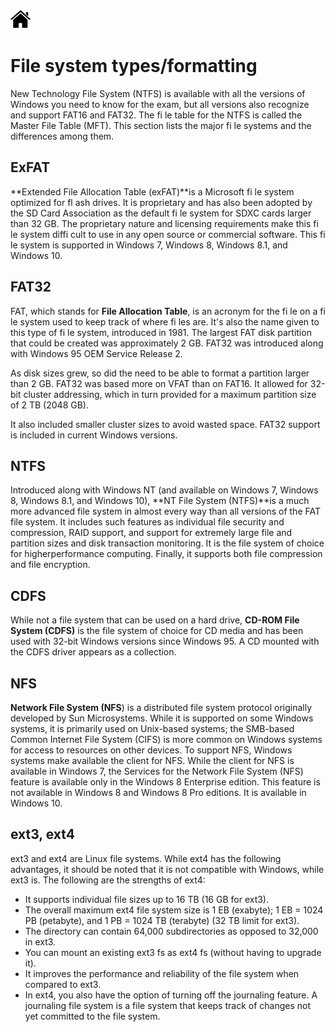 [![Home](/img/home.jpg)](1.3_OS.md)


# File system types/formatting
New Technology File System (NTFS) is available with all the versions of Windows you need
to know for the exam, but all versions also recognize and support FAT16 and FAT32. The
fi le table for the NTFS is called the Master File Table (MFT).
This section lists the major fi le systems and the differences among them.

## ExFAT
**Extended File Allocation Table (exFAT)**is a Microsoft fi le system optimized for fl ash drives.
It is proprietary and has also been adopted by the SD Card Association as the default fi le
system for SDXC cards larger than 32 GB. The proprietary nature and licensing requirements
make this fi le system diffi cult to use in any open source or commercial software. This
fi le system is supported in Windows 7, Windows 8, Windows 8.1, and Windows 10.

## FAT32
FAT, which stands for **File Allocation Table**, is an acronym for the fi le on a fi le system used to
keep track of where fi les are. It's also the name given to this type of fi le system, introduced in
1981. The largest FAT disk partition that could be created was approximately 2 GB. FAT32
was introduced along with Windows 95 OEM Service Release 2. 

As disk sizes grew, so did
the need to be able to format a partition larger than 2 GB. FAT32 was based more on VFAT
than on FAT16. It allowed for 32-bit cluster addressing, which in turn provided for a maximum
partition size of 2 TB (2048 GB). 

It also included smaller cluster sizes to avoid wasted
space. FAT32 support is included in current Windows versions.

## NTFS
Introduced along with Windows NT (and available on Windows 7, Windows 8, Windows
8.1, and Windows 10), **NT File System (NTFS)**is a much more advanced file system in
almost every way than all versions of the FAT file system. It includes such features as individual
file security and compression, RAID support, and support for extremely large file
and partition sizes and disk transaction monitoring. It is the file system of choice for higherperformance
computing. Finally, it supports both file compression and file encryption.

## CDFS
While not a file system that can be used on a hard drive, **CD-ROM File System (CDFS)** is
the file system of choice for CD media and has been used with 32-bit Windows versions
since Windows 95. A CD mounted with the CDFS driver appears as a collection.

## NFS
**Network File System (NFS**) is a distributed file system protocol originally developed by
Sun Microsystems. While it is supported on some Windows systems, it is primarily used on
Unix-based systems; the SMB-based Common Internet File System (CIFS) is more common
on Windows systems for access to resources on other devices. To support NFS, Windows
systems make available the client for NFS. While the client for NFS is available in Windows
7, the Services for the Network File System (NFS) feature is available only in the Windows
8 Enterprise edition. This feature is not available in Windows 8 and Windows 8 Pro editions.
It is available in Windows 10.

## ext3, ext4
ext3 and ext4 are Linux file systems. While ext4 has the following advantages, it should
be noted that it is not compatible with Windows, while ext3 is. The following are the
strengths of ext4:
- It supports individual file sizes up to 16 TB (16 GB for ext3).
- The overall maximum ext4 file system size is 1 EB (exabyte); 1 EB = 1024 PB (petabyte), and 1 PB = 1024 TB (terabyte) (32 TB limit for ext3).
- The directory can contain 64,000 subdirectories as opposed to 32,000 in ext3.
- You can mount an existing ext3 fs as ext4 fs (without having to upgrade it).
- It improves the performance and reliability of the file system when compared to ext3.
- In ext4, you also have the option of turning off the journaling feature. A journaling file system is a file system that keeps track of changes not yet committed to the file system.